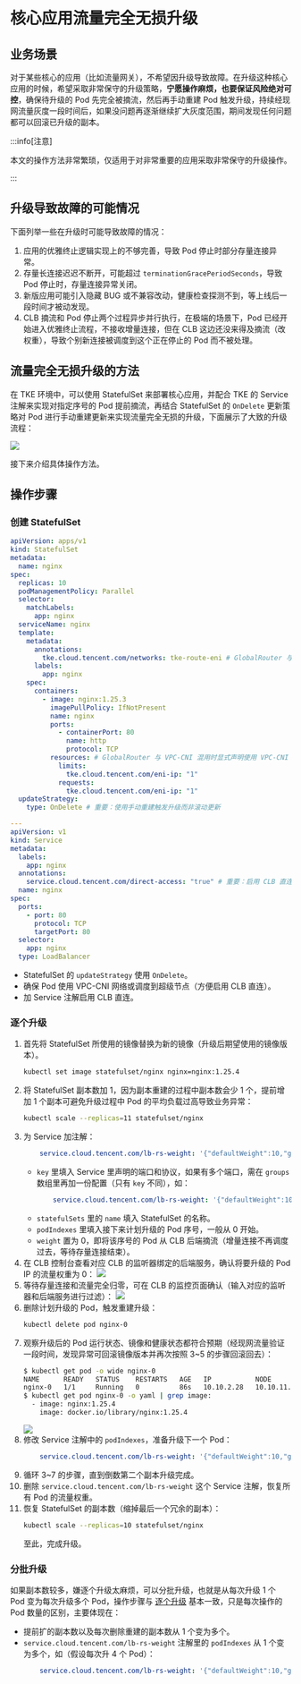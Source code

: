 # 核心应用流量完全无损升级

## 业务场景

对于某些核心的应用（比如流量网关），不希望因升级导致故障。在升级这种核心应用的时候，希望采取非常保守的升级策略，**宁愿操作麻烦，也要保证风险绝对可控**，确保待升级的 Pod 先完全被摘流，然后再手动重建 Pod 触发升级，持续经现网流量灰度一段时间后，如果没问题再逐渐继续扩大灰度范围，期间发现任何问题都可以回滚已升级的副本。

:::info[注意]

本文的操作方法非常繁琐，仅适用于对非常重要的应用采取非常保守的升级操作。

:::

## 升级导致故障的可能情况

下面列举一些在升级时可能导致故障的情况：
1. 应用的优雅终止逻辑实现上的不够完善，导致 Pod 停止时部分存量连接异常。
2. 存量长连接迟迟不断开，可能超过 `terminationGracePeriodSeconds`，导致 Pod 停止时，存量连接异常关闭。
3. 新版应用可能引入隐藏 BUG 或不兼容改动，健康检查探测不到，等上线后一段时间才被动发现。
4. CLB 摘流和 Pod 停止两个过程异步并行执行，在极端的场景下，Pod 已经开始进入优雅终止流程，不接收增量连接，但在 CLB 这边还没来得及摘流（改权重），导致个别新连接被调度到这个正在停止的 Pod 而不被处理。

## 流量完全无损升级的方法

在 TKE 环境中，可以使用 StatefulSet 来部署核心应用，并配合 TKE 的 Service 注解来实现对指定序号的 Pod 提前摘流，再结合 StatefulSet 的 `OnDelete` 更新策略对 Pod 进行手动重建更新来实现流量完全无损的升级，下面展示了大致的升级流程：

![](https://image-host-1251893006.cos.ap-chengdu.myqcloud.com/2024%2F04%2F09%2F20240409093217.png)

接下来介绍具体操作方法。

## 操作步骤

### 创建 StatefulSet

```yaml
apiVersion: apps/v1
kind: StatefulSet
metadata:
  name: nginx
spec:
  replicas: 10
  podManagementPolicy: Parallel
  selector:
    matchLabels:
      app: nginx
  serviceName: nginx
  template:
    metadata:
      annotations:
        tke.cloud.tencent.com/networks: tke-route-eni # GlobalRouter 与 VPC-CNI 混用时显式声明使用 VPC-CNI
      labels:
        app: nginx
    spec:
      containers:
        - image: nginx:1.25.3
          imagePullPolicy: IfNotPresent
          name: nginx
          ports:
            - containerPort: 80
              name: http
              protocol: TCP
          resources: # GlobalRouter 与 VPC-CNI 混用时显式声明使用 VPC-CNI
            limits:
              tke.cloud.tencent.com/eni-ip: "1"
            requests:
              tke.cloud.tencent.com/eni-ip: "1"
  updateStrategy:
    type: OnDelete # 重要：使用手动重建触发升级而非滚动更新

---
apiVersion: v1
kind: Service
metadata:
  labels:
    app: nginx
  annotations:
    service.cloud.tencent.com/direct-access: "true" # 重要：启用 CLB 直连 Pod
  name: nginx
spec:
  ports:
    - port: 80
      protocol: TCP
      targetPort: 80
  selector:
    app: nginx
  type: LoadBalancer
```

* StatefulSet 的 `updateStrategy` 使用 `OnDelete`。
* 确保 Pod 使用 VPC-CNI 网络或调度到超级节点（方便启用 CLB 直连）。
* 加 Service 注解启用 CLB 直连。

### 逐个升级

1. 首先将 StatefulSet 所使用的镜像替换为新的镜像（升级后期望使用的镜像版本）。
    ```bash
    kubectl set image statefulset/nginx nginx=nginx:1.25.4
    ```
2. 将 StatefulSet 副本数加 1，因为副本重建的过程中副本数会少 1 个，提前增加 1 个副本可避免升级过程中 Pod 的平均负载过高导致业务异常：
    ```bash
    kubectl scale --replicas=11 statefulset/nginx
    ```
3. 为 Service 加注解：
    ```yaml
        service.cloud.tencent.com/lb-rs-weight: '{"defaultWeight":10,"groups":[{"key":{"proto":"TCP","port":80},"statefulSets":[{"name":"nginx","weights":[{"weight":0,"podIndexes":[0]}]}]}]}'
    ```
    * `key` 里填入 Service 里声明的端口和协议，如果有多个端口，需在 `groups` 数组里再加一份配置（只有 `key` 不同），如：
        ```yaml
            service.cloud.tencent.com/lb-rs-weight: '{"defaultWeight":10,"groups":[{"key":{"proto":"TCP","port":80},"statefulSets":[{"name":"nginx","weights":[{"weight":0,"podIndexes":[0]}]}]},{"key":{"proto":"TCP","port":8080},"statefulSets":[{"name":"nginx","weights":[{"weight":0,"podIndexes":[0]}]}]}]}'
        ```
    * `statefulSets` 里的 `name` 填入 StatefulSet 的名称。
    * `podIndexes` 里填入接下来计划升级的 Pod 序号，一般从 0 开始。
    * `weight` 置为 0，即将该序号的 Pod 从 CLB 后端摘流（增量连接不再调度过去，等待存量连接结束）。
3. 在 CLB 控制台查看对应 CLB 的监听器绑定的后端服务，确认将要升级的 Pod IP 的流量权重为 0：
    ![](https://image-host-1251893006.cos.ap-chengdu.myqcloud.com/2024%2F04%2F08%2F20240408172648.png)
4. 等待存量连接和流量完全归零，可在 CLB 的监控页面确认（输入对应的监听器和后端服务进行过滤）：
    ![](https://image-host-1251893006.cos.ap-chengdu.myqcloud.com/2024%2F04%2F08%2F20240408173034.png)
5. 删除计划升级的 Pod，触发重建升级：
    ```bash
    kubectl delete pod nginx-0
    ```
6. 观察升级后的 Pod 运行状态、镜像和健康状态都符合预期（经现网流量验证一段时间，发现异常可回滚镜像版本并再次按照 3~5 的步骤回滚回去）：
    ```bash
    $ kubectl get pod -o wide nginx-0
    NAME      READY   STATUS    RESTARTS   AGE   IP           NODE         NOMINATED NODE   READINESS GATES
    nginx-0   1/1     Running   0          86s   10.10.2.28   10.10.11.3   <none>           1/1
    $ kubectl get pod nginx-0 -o yaml | grep image:
      - image: nginx:1.25.4
        image: docker.io/library/nginx:1.25.4
    ```
    ![](https://image-host-1251893006.cos.ap-chengdu.myqcloud.com/2024%2F04%2F08%2F20240408180126.png)
7. 修改 Service 注解中的 `podIndexes`，准备升级下一个 Pod：
    ```yaml
        service.cloud.tencent.com/lb-rs-weight: '{"defaultWeight":10,"groups":[{"key":{"proto":"TCP","port":80},"statefulSets":[{"name":"nginx","weights":[{"weight":0,"podIndexes":[1]}]}]}]}'
    ```
8. 循环 3~7 的步骤，直到倒数第二个副本升级完成。
9. 删除 `service.cloud.tencent.com/lb-rs-weight` 这个 Service 注解，恢复所有 Pod 的流量权重。
10. 恢复 StatefulSet 的副本数（缩掉最后一个冗余的副本）：
    ```bash
    kubectl scale --replicas=10 statefulset/nginx
    ```
    至此，完成升级。

### 分批升级

如果副本数较多，嫌逐个升级太麻烦，可以分批升级，也就是从每次升级 1 个 Pod 变为每次升级多个 Pod，操作步骤与 [逐个升级](#逐个升级) 基本一致，只是每次操作的 Pod 数量的区别，主要体现在：
* 提前扩的副本数以及每次删除重建的副本数从 1 个变为多个。
* `service.cloud.tencent.com/lb-rs-weight` 注解里的 `podIndexes` 从 1 个变为多个，如（假设每次升 4 个 Pod）：
    ```yaml
        service.cloud.tencent.com/lb-rs-weight: '{"defaultWeight":10,"groups":[{"key":{"proto":"TCP","port":80},"statefulSets":[{"name":"nginx","weights":[{"weight":0,"podIndexes":[0,1,2,3]}]}]}]}'
    ```
